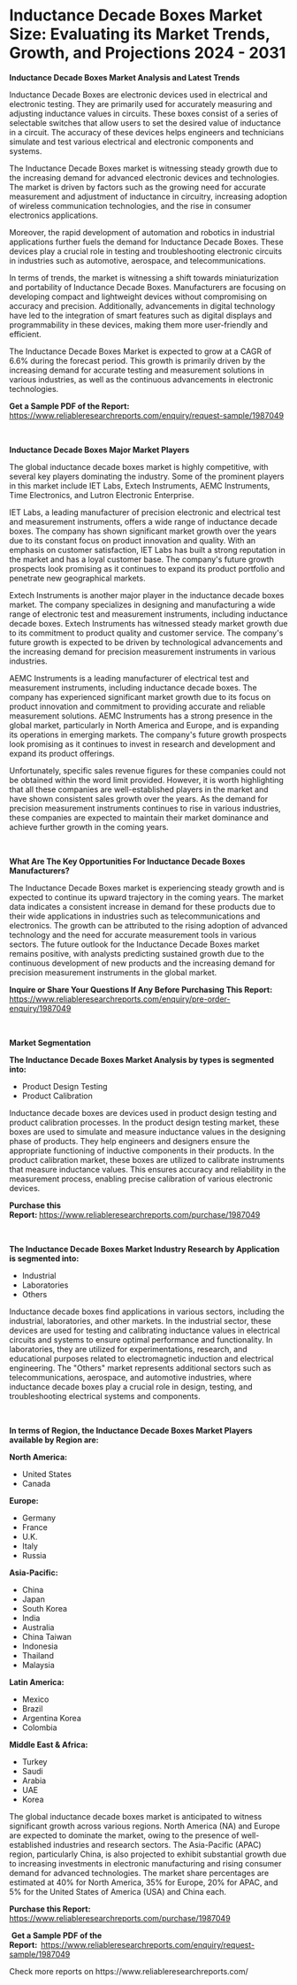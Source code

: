 <p><h1>Inductance Decade Boxes Market Size: Evaluating its Market Trends, Growth, and Projections 2024 - 2031</h1></p><p><strong>Inductance Decade Boxes Market Analysis and Latest Trends</strong></p>
<p><p>Inductance Decade Boxes are electronic devices used in electrical and electronic testing. They are primarily used for accurately measuring and adjusting inductance values in circuits. These boxes consist of a series of selectable switches that allow users to set the desired value of inductance in a circuit. The accuracy of these devices helps engineers and technicians simulate and test various electrical and electronic components and systems.</p><p>The Inductance Decade Boxes market is witnessing steady growth due to the increasing demand for advanced electronic devices and technologies. The market is driven by factors such as the growing need for accurate measurement and adjustment of inductance in circuitry, increasing adoption of wireless communication technologies, and the rise in consumer electronics applications.</p><p>Moreover, the rapid development of automation and robotics in industrial applications further fuels the demand for Inductance Decade Boxes. These devices play a crucial role in testing and troubleshooting electronic circuits in industries such as automotive, aerospace, and telecommunications.</p><p>In terms of trends, the market is witnessing a shift towards miniaturization and portability of Inductance Decade Boxes. Manufacturers are focusing on developing compact and lightweight devices without compromising on accuracy and precision. Additionally, advancements in digital technology have led to the integration of smart features such as digital displays and programmability in these devices, making them more user-friendly and efficient.</p><p>The Inductance Decade Boxes Market is expected to grow at a CAGR of 6.6% during the forecast period. This growth is primarily driven by the increasing demand for accurate testing and measurement solutions in various industries, as well as the continuous advancements in electronic technologies.</p></p>
<p><strong>Get a Sample PDF of the Report:&nbsp;</strong> <a href="https://www.reliableresearchreports.com/enquiry/request-sample/1987049">https://www.reliableresearchreports.com/enquiry/request-sample/1987049</a></p>
<p>&nbsp;</p>
<p><strong>Inductance Decade Boxes Major Market Players</strong></p>
<p><p>The global inductance decade boxes market is highly competitive, with several key players dominating the industry. Some of the prominent players in this market include IET Labs, Extech Instruments, AEMC Instruments, Time Electronics, and Lutron Electronic Enterprise.</p><p>IET Labs, a leading manufacturer of precision electronic and electrical test and measurement instruments, offers a wide range of inductance decade boxes. The company has shown significant market growth over the years due to its constant focus on product innovation and quality. With an emphasis on customer satisfaction, IET Labs has built a strong reputation in the market and has a loyal customer base. The company's future growth prospects look promising as it continues to expand its product portfolio and penetrate new geographical markets.</p><p>Extech Instruments is another major player in the inductance decade boxes market. The company specializes in designing and manufacturing a wide range of electronic test and measurement instruments, including inductance decade boxes. Extech Instruments has witnessed steady market growth due to its commitment to product quality and customer service. The company's future growth is expected to be driven by technological advancements and the increasing demand for precision measurement instruments in various industries.</p><p>AEMC Instruments is a leading manufacturer of electrical test and measurement instruments, including inductance decade boxes. The company has experienced significant market growth due to its focus on product innovation and commitment to providing accurate and reliable measurement solutions. AEMC Instruments has a strong presence in the global market, particularly in North America and Europe, and is expanding its operations in emerging markets. The company's future growth prospects look promising as it continues to invest in research and development and expand its product offerings.</p><p>Unfortunately, specific sales revenue figures for these companies could not be obtained within the word limit provided. However, it is worth highlighting that all these companies are well-established players in the market and have shown consistent sales growth over the years. As the demand for precision measurement instruments continues to rise in various industries, these companies are expected to maintain their market dominance and achieve further growth in the coming years.</p></p>
<p>&nbsp;</p>
<p><strong>What Are The Key Opportunities For Inductance Decade Boxes Manufacturers?</strong></p>
<p><p>The Inductance Decade Boxes market is experiencing steady growth and is expected to continue its upward trajectory in the coming years. The market data indicates a consistent increase in demand for these products due to their wide applications in industries such as telecommunications and electronics. The growth can be attributed to the rising adoption of advanced technology and the need for accurate measurement tools in various sectors. The future outlook for the Inductance Decade Boxes market remains positive, with analysts predicting sustained growth due to the continuous development of new products and the increasing demand for precision measurement instruments in the global market.</p></p>
<p><strong>Inquire or Share Your Questions If Any Before Purchasing This Report:</strong> <a href="https://www.reliableresearchreports.com/enquiry/pre-order-enquiry/1987049">https://www.reliableresearchreports.com/enquiry/pre-order-enquiry/1987049</a></p>
<p>&nbsp;</p>
<p><strong>Market Segmentation</strong></p>
<p><strong>The Inductance Decade Boxes Market Analysis by types is segmented into:</strong></p>
<p><ul><li>Product Design Testing</li><li>Product Calibration</li></ul></p>
<p><p>Inductance decade boxes are devices used in product design testing and product calibration processes. In the product design testing market, these boxes are used to simulate and measure inductance values in the designing phase of products. They help engineers and designers ensure the appropriate functioning of inductive components in their products. In the product calibration market, these boxes are utilized to calibrate instruments that measure inductance values. This ensures accuracy and reliability in the measurement process, enabling precise calibration of various electronic devices.</p></p>
<p><strong>Purchase this Report:&nbsp;</strong><a href="https://www.reliableresearchreports.com/purchase/1987049">https://www.reliableresearchreports.com/purchase/1987049</a></p>
<p>&nbsp;</p>
<p><strong>The Inductance Decade Boxes Market Industry Research by Application is segmented into:</strong></p>
<p><ul><li>Industrial</li><li>Laboratories</li><li>Others</li></ul></p>
<p><p>Inductance decade boxes find applications in various sectors, including the industrial, laboratories, and other markets. In the industrial sector, these devices are used for testing and calibrating inductance values in electrical circuits and systems to ensure optimal performance and functionality. In laboratories, they are utilized for experimentations, research, and educational purposes related to electromagnetic induction and electrical engineering. The "Others" market represents additional sectors such as telecommunications, aerospace, and automotive industries, where inductance decade boxes play a crucial role in design, testing, and troubleshooting electrical systems and components.</p></p>
<p>&nbsp;</p>
<p><strong>In terms of Region, the Inductance Decade Boxes Market Players available by Region are:</strong></p>
<p>
    <p> <strong> North America: </strong>
        <ul>
            <li>United States</li>
            <li>Canada</li>
        </ul>
        </p> 
    <p> <strong> Europe: </strong>
        <ul>
            <li>Germany</li>
            <li>France</li>
            <li>U.K.</li>
            <li>Italy</li>
            <li>Russia</li>
        </ul>
        </p> 
    <p> <strong> Asia-Pacific: </strong>
        <ul>
            <li>China</li>
            <li>Japan</li>
            <li>South Korea</li>
            <li>India</li>
            <li>Australia</li>
            <li>China Taiwan</li>
            <li>Indonesia</li>
            <li>Thailand</li>
            <li>Malaysia</li>
        </ul>
        </p> 
    <p> <strong> Latin America: </strong>
        <ul>
            <li>Mexico</li>
            <li>Brazil</li>
            <li>Argentina Korea</li>
            <li>Colombia</li>
        </ul>
        </p> 
    <p> <strong> Middle East & Africa: </strong>
        <ul>
            <li>Turkey</li>
            <li>Saudi</li>
            <li>Arabia</li>
            <li>UAE</li>
            <li>Korea</li>
        </ul>
    </p>
    </p>
<p><p>The global inductance decade boxes market is anticipated to witness significant growth across various regions. North America (NA) and Europe are expected to dominate the market, owing to the presence of well-established industries and research sectors. The Asia-Pacific (APAC) region, particularly China, is also projected to exhibit substantial growth due to increasing investments in electronic manufacturing and rising consumer demand for advanced technologies. The market share percentages are estimated at 40% for North America, 35% for Europe, 20% for APAC, and 5% for the United States of America (USA) and China each.</p></p>
<p><strong>Purchase this Report: </strong><a href="https://www.reliableresearchreports.com/purchase/1987049">https://www.reliableresearchreports.com/purchase/1987049</a></p>
<p>&nbsp;<strong>Get a Sample PDF of the Report:&nbsp;&nbsp;</strong><a href="https://www.reliableresearchreports.com/enquiry/request-sample/1987049">https://www.reliableresearchreports.com/enquiry/request-sample/1987049</a></p>
<p><strong></strong></p>
<p>Check more reports on https://www.reliableresearchreports.com/</p>